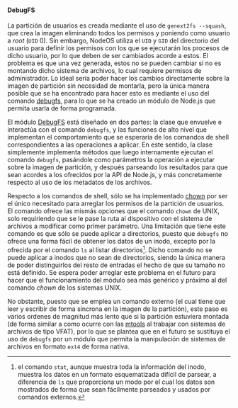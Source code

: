 #### DebugFS

La partición de usuarios es creada mediante el uso de `genext2fs --squash`, que
crea la imagen eliminando todos los permisos y poniendo como usuario a *root*
(`UID` 0). Sin embargo, NodeOS utiliza el `UID` y `GID` del directorio del
usuario para definir los permisos con los que se ejecutarán los procesos de
dicho usuario, por lo que deben de ser cambiados acorde a estos. El problema es
que una vez generada, estos no se pueden cambiar si no es montando dicho sistema
de archivos, lo cual requiere permisos de administrador. Lo ideal sería poder
hacer los cambios directamente sobre la imagen de partición sin necesidad de
montarla, pero la única manera posible que se ha encontrado para hacer esto es
mediante el uso del comando [debugfs](http://linux.die.net/man/8/debugfs), para
lo que se ha creado un módulo de Node.js que permita usarla de forma programada.

El módulo [DebugFS](https://github.com/piranna/DebugFS) está diseñado en dos
partes: la clase que envuelve e interactúa con el comando `debugfs`, y las
funciones de alto nivel que implementan el comportamiento que se esperaría de
los comandos de shell correspondientes a las operaciones a aplicar. En este
sentido, la clase simplemente implementa métodos que luego internamente ejecutan
el comando `debugfs`, pasándole como parámetros la operación a ejecutar sobre la
imagen de partición, y después parseando los resultados para que sean acordes a
los ofrecidos por la API de Node.js, y más concretamente respecto al uso de los
metadatos de los archivos.

Respecto a los comandos de shell, sólo se ha implementado
[chown](http://linux.die.net/man/1/chown) por ser el único necesitado para
arreglar los permisos de la partición de usuarios. El comando ofrece las mismás
opciones que el comando `chown` de UNIX, solo requiriendo que se le pase la ruta
al dispositivo con el sistema de archivos a modificar como primer parámetro. Una
limitación que tiene este comando es que sólo se puede aplicar a directorios,
puesto que `debugfs` no ofrece una forma fácil de obtener los datos de un inodo,
excepto por la ofrecida por el comando `ls` al listar directorios[^1]. Dicho
comando no se puede aplicar a inodos que no sean de directorios, siendo la única
manera de poder distinguirlos del resto de entradas el hecho de que su tamaño no
está definido. Se espera poder arreglar este problema en el futuro para hacer
que el funcionamiento del módulo sea más genérico y próximo al del comando
*chown* de los sistemas UNIX.

No obstante, puesto que se emplea un comando externo (el cual tiene que leer y
escribir de forma síncrona en la imagen de la partición), este paso es varios
ordenes de magnitud más lento que si la partición estuviera montada (de forma
similar a como ocurre con las [mtools](http://www.gnu.org/software/mtools) al
trabajar con sistemas de archivos de tipo VFAT), por lo que se plantea que en el
futuro se sustituya el uso de `debugfs` por un módulo que permita la
manipulación de sistemas de archivos en formato `ext4` de forma nativa.


[^1]: el comando `stat`, aunque muestra toda la información del inodo, muestra los datos en un formato esquematizada difícil de parsear, a diferencia de `ls` que proporciona un modo por el cual los datos son mostrados de forma que sean fácilmente parseados y usados por comandos externos.
